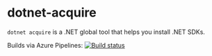 # dotnet-acquire

`dotnet acquire` is a .NET global tool that helps you install .NET SDKs.

Builds via Azure Pipelines: [![Build status](https://spicyboi.visualstudio.com/dotnet-acquire/_apis/build/status/dotnet-acquire-ASP.NET%20Core-CI)](https://spicyboi.visualstudio.com/dotnet-acquire/_build/latest?definitionId=1)
